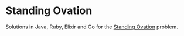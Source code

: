 # Standing Ovation

Solutions in Java, Ruby, Elixir and Go for the [Standing Ovation](https://code.google.com/codejam/contest/6224486/dashboard#s=p0
) problem.
